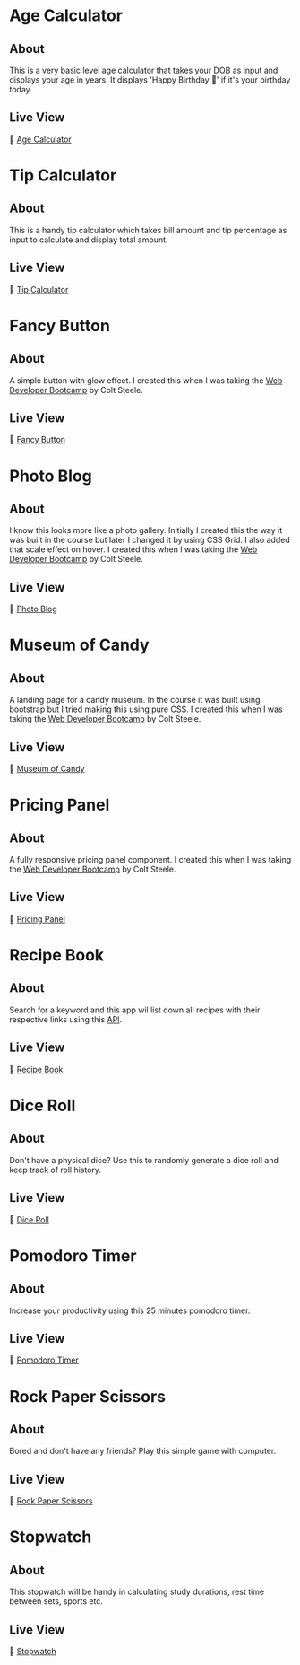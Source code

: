 # Age Calculator
## About
This is a very basic level age calculator that takes your DOB as input and displays your age in years. It displays 'Happy Birthday 🎉' if it's your birthday today.
## Live View
🔗 [Age Calculator](https://therobinyadav.github.io/web-mini-projects/age-calculator/)

# Tip Calculator
## About
This is a handy tip calculator which takes bill amount and tip percentage as input to calculate and display total amount.
## Live View
🔗 [Tip Calculator](https://therobinyadav.github.io/web-mini-projects/tip-calculator/)

# Fancy Button
## About
A simple button with glow effect. I created this when I was taking the [Web Developer Bootcamp](https://www.udemy.com/course/the-web-developer-bootcamp/) by Colt Steele.
## Live View
🔗 [Fancy Button](https://therobinyadav.github.io/web-mini-projects/fancy-button/)

# Photo Blog
## About
I know this looks more like a photo gallery. Initially I created this the way it was built in the course but later I changed it by using CSS Grid. I also added that scale effect on hover. I created this when I was taking the [Web Developer Bootcamp](https://www.udemy.com/course/the-web-developer-bootcamp/) by Colt Steele.
## Live View
🔗 [Photo Blog](https://therobinyadav.github.io/web-mini-projects/photo-blog/)

# Museum of Candy
## About
A landing page for a candy museum. In the course it was built using bootstrap but I tried making this using pure CSS. I created this when I was taking the [Web Developer Bootcamp](https://www.udemy.com/course/the-web-developer-bootcamp/) by Colt Steele.
## Live View
🔗 [Museum of Candy](https://therobinyadav.github.io/web-mini-projects/museum-of-candy/)

# Pricing Panel
## About
A fully responsive pricing panel component. I created this when I was taking the [Web Developer Bootcamp](https://www.udemy.com/course/the-web-developer-bootcamp/) by Colt Steele.
## Live View
🔗 [Pricing Panel](https://therobinyadav.github.io/web-mini-projects/pricing-panel/)

# Recipe Book
## About
Search for a keyword and this app wil list down all recipes with their respective links using this [API](https://forkify-api.herokuapp.com/v2).
## Live View
🔗 [Recipe Book](https://therobinyadav.github.io/web-mini-projects/recipe-book/)

# Dice Roll
## About
Don't have a physical dice? Use this to randomly generate a dice roll and keep track of roll history.
## Live View
🔗 [Dice Roll](https://therobinyadav.github.io/web-mini-projects/dice-roll/)

# Pomodoro Timer
## About
Increase your productivity using this 25 minutes pomodoro timer.
## Live View
🔗 [Pomodoro Timer](https://therobinyadav.github.io/web-mini-projects/pomodoro-timer/)

# Rock Paper Scissors
## About
Bored and don't have any friends? Play this simple game with computer.
## Live View
🔗 [Rock Paper Scissors](https://therobinyadav.github.io/web-mini-projects/rock-paper-scissors/)

# Stopwatch
## About
This stopwatch will be handy in calculating study durations, rest time between sets, sports etc.
## Live View
🔗 [Stopwatch](https://therobinyadav.github.io/web-mini-projects/stopwatch/)